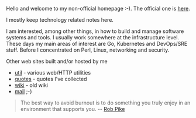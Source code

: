 Hello and welcome to my non-official homepage :-). The official one is [here](https://jreisinger.github.io).

I mostly keep technology related notes here.

I am interested, among other things, in how to build and manage software systems and tools. I usually work somewhere at the infrastructure level. These days my main areas of interest are Go, Kubernetes and DevOps/SRE stuff. Before I concentrated on Perl, Linux, networking and security.

Other web sites built and/or hosted by me

* [util](http://util.reisinge.net) - various web/HTTP utilities
* [quotes](https://quotes.reisinge.net) - quotes I've collected
* [wiki](https://wiki.reisinge.net) - old wiki
* [mail](https://mail.reisinge.net) ;-)

> The best way to avoid burnout is to do something you truly enjoy in an environment that supports you. -- [Rob Pike](https://evrone.com/rob-pike-interview)

